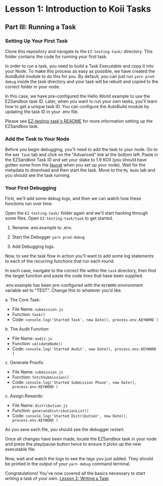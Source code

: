 # Lesson 1: Introduction to Koii Tasks

## Part III: Running a Task

### Setting Up Your First Task

Clone this repository and navigate to the `EZ-testing-task/` directory. This folder contains the code for running your first task.

In order to run a task, you need to build a Task Executable and copy it into your Node. To make this process as easy as possible, we have created the AutoBuild module to do this for you. By default, you can just run `yarn prod-debug` inside the task directory and your task will be rebuilt and copied to the correct folder in your node.

In this case, we have pre-configured the Hello World example to use the EZSandbox task ID. Later, when you want to run your own tasks, you'll learn how to get a unique task ID. You can configure the AutoBuild module by updating the task ID in  your .env file.

Please see [EZ-testing-task's README](./EZ-testing-task/README.md) for more information setting up the EZSandbox task.

### Add the Task to Your Node

Before you begin debugging, you'll need to add the task to your node. Go to the `Add Task` tab and click on the "Advanced" link at the bottom left. Paste in the EZSandbox Task ID and set your stake to 1.9 KOII (you should have gotten some from the [faucet](https://faucet.koii.network/) when you set up your node). Wait for the metadata to download and then start the task. Move to the `My Node` tab and you should see the task running.

### Your First Debugging

First, we'll add some debug logs, and then we can watch how these functions run over time.

Open the `EZ-testing-task/` folder again and we'll start hacking through some files. Open `EZ-testing-task/task` to get started.

1. Rename .env.example to .env.

2. Start the Debugger
   `yarn prod-debug`

3. Add Debugging logs.

Now, to see the task flow in action you'll want to add some log statements to each of the recurring functions that run each round.

In each case, navigate to the correct file within the `task` directory, then find the target function and paste the code lines that have been supplied.

.env.example has been pre-configured with the `KEYWORD` environment variable set to "TEST". Change this to whatever you'd like.

a. The Core Task:

- File Name: `submission.js`
- Function: `task()`
- Code: `console.log('Started Task', new Date(), process.env.KEYWORD )`

b. The Audit Function:

- File Name: `audit.js`
- Function: `validateNode()`
- Code: `console.log('Started Audit', new Date(), process.env.KEYWORD )`

c. Generate Proofs:

- File Name: `submission.js`
- Function: `fetchSubmission()`
- Code: `console.log('Started Submission Phase', new Date(), process.env.KEYWORD )`

c. Assign Rewards:

- File Name: `distribution.js`
- Function: `generateDistributionList()`
- Code: `console.log('Started Distribution', new Date(), process.env.KEYWORD )`

As you save each file, you should see the debugger restart.

Once all changes have been made, locate the EZSandbox task in your node and press the play/pause button twice to ensure it picks up the new executable file.

Now, wait and watch the logs to see the tags you just added. They should be printed in the output of your `yarn debug` command terminal.

Congratulations! You've now covered all the basics necessary to start writing a task of your own. [Lesson 2: Writing a Task](../Lesson%202/README.md)
